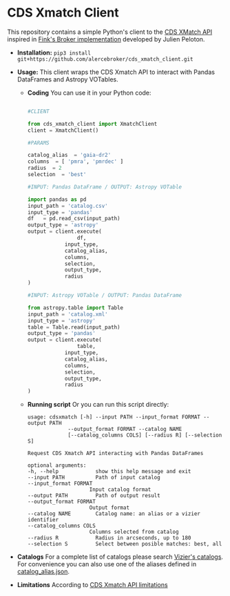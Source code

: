 # CDS Xmatch Client

This repository contains a simple Python's client to the [CDS XMatch API](http://cdsxmatch.u-strasbg.fr/xmatch/doc/) inspired in [Fink's Broker implementation](https://github.com/astrolabsoftware/fink-broker) developed by Julien Peloton.

* **Installation:**  `pip3 install git+https://github.com/alercebroker/cds_xmatch_client.git`

* **Usage:** This client wraps the CDS Xmatch API to interact with Pandas DataFrames and Astropy VOTables.
  
  * **Coding** You can use it in your Python code:

    ```python
    
    #CLIENT
    
    from cds_xmatch_client import XmatchClient
    client = XmatchClient()
    
    #PARAMS
    
    catalog_alias  = 'gaia-dr2'
    columns  = [ 'pmra', 'pmrdec' ]
    radius  = 2
    selection  = 'best'
    
    #INPUT: Pandas DataFrame / OUTPUT: Astropy VOTable
    
    import pandas as pd
    input_path = 'catalog.csv'
    input_type = 'pandas'
    df   = pd.read_csv(input_path)
    output_type = 'astropy'
    output = client.execute( 
    				df,
				input_type,
				catalog_alias,
				columns,
				selection,
				output_type,
				radius
    )
    
    #INPUT: Astropy VOTable / OUTPUT: Pandas DataFrame
    
    from astropy.table import Table
    input_path = 'catalog.xml'
    input_type = 'astropy'
    table = Table.read(input_path)
    output_type = 'pandas'
    output = client.execute(
    				table,
				input_type,
				catalog_alias,
				columns,
				selection,
				output_type,
				radius
    )
    ```
    
  * **Running scrìpt** Or you can run this script directly:
    
    ```
   	usage: cdsxmatch [-h] --input PATH --input_format FORMAT --output PATH
                 --output_format FORMAT --catalog NAME
                 [--catalog_columns COLS] [--radius R] [--selection S]

	Request CDS Xmatch API interacting with Pandas DataFrames

	optional arguments:
  	-h, --help            show this help message and exit
  	--input PATH          Path of input catalog
  	--input_format FORMAT
                        Input catalog format
  	--output PATH         Path of output result
  	--output_format FORMAT
                        Output format
  	--catalog NAME        Catalog name: an alias or a vizier identifier
  	--catalog_columns COLS
                        Columns selected from catalog
  	--radius R            Radius in arcseconds, up to 180
  	--selection S         Select between posible matches: best, all
    ```
    
 * **Catalogs** For a complete list of catalogs please search [Vizier's catalogs](https://vizier.u-strasbg.fr/viz-bin/VizieR). For convenience you can also use one of the aliases defined in [catalog_alias.json](https://github.com/alercebroker/cds_xmatch_client/blob/master/cds_xmatch_client/data/catalog_alias.json).
 
 * **Limitations** According to [CDS Xmatch API limitations](http://cdsxmatch.u-strasbg.fr/xmatch/doc/API-limitations.html)
  
